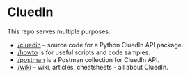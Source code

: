 # CluedIn

This repo serves multiple purposes:

* [/cluedin](https://github.com/romaklimenko/cluedin/tree/main/cluedin) – source code for a Python CluedIn API package.
* [/howto](https://github.com/romaklimenko/cluedin/tree/main/howto) is for useful scripts and code samples.
* [/postman](https://github.com/romaklimenko/cluedin/tree/main/postman) is a Postman collection for CluedIn API.
* [/wiki](https://github.com/romaklimenko/cluedin/wiki) – wiki, articles, cheatsheets - all about CluedIn.
